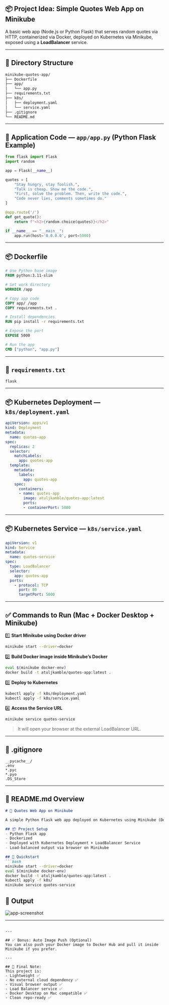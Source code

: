 ## 📦 Project Idea: **Simple Quotes Web App on Minikube**

A basic web app (Node.js or Python Flask) that serves random quotes via HTTP, containerized via Docker, deployed on Kubernetes via Minikube, exposed using a **LoadBalancer** service.

---

## 📁 Directory Structure

```bash
minikube-quotes-app/
├── Dockerfile
├── app/
│   └── app.py
├── requirements.txt
├── k8s/
│   ├── deployment.yaml
│   └── service.yaml
├── .gitignore
└── README.md
```

---

## 📜 Application Code — `app/app.py` (Python Flask Example)

```python
from flask import Flask
import random

app = Flask(__name__)

quotes = [
    "Stay hungry, stay foolish.",
    "Talk is cheap. Show me the code.",
    "First, solve the problem. Then, write the code.",
    "Code never lies, comments sometimes do."
]

@app.route('/')
def get_quote():
    return f"<h2>{random.choice(quotes)}</h2>"

if __name__ == "__main__":
    app.run(host='0.0.0.0', port=5000)
```

---

## 📦 Dockerfile

```dockerfile
# Use Python base image
FROM python:3.11-slim

# Set work directory
WORKDIR /app

# Copy app code
COPY app/ /app
COPY requirements.txt .

# Install dependencies
RUN pip install -r requirements.txt

# Expose the port
EXPOSE 5000

# Run the app
CMD ["python", "app.py"]
```

---

## 📜 `requirements.txt`

```
flask
```

---

## 📦 Kubernetes Deployment — `k8s/deployment.yaml`

```yaml
apiVersion: apps/v1
kind: Deployment
metadata:
  name: quotes-app
spec:
  replicas: 2
  selector:
    matchLabels:
      app: quotes-app
  template:
    metadata:
      labels:
        app: quotes-app
    spec:
      containers:
      - name: quotes-app
        image: atuljkamble/quotes-app:latest
        ports:
        - containerPort: 5000
```

---

## 📦 Kubernetes Service — `k8s/service.yaml`

```yaml
apiVersion: v1
kind: Service
metadata:
  name: quotes-service
spec:
  type: LoadBalancer
  selector:
    app: quotes-app
  ports:
    - protocol: TCP
      port: 80
      targetPort: 5000
```

---

## ✅ Commands to Run (Mac + Docker Desktop + Minikube)

1️⃣ **Start Minikube using Docker driver**

```bash
minikube start --driver=docker
```

2️⃣ **Build Docker image inside Minikube’s Docker**

```bash
eval $(minikube docker-env)
docker build -t atuljkamble/quotes-app:latest .
```

3️⃣ **Deploy to Kubernetes**

```bash
kubectl apply -f k8s/deployment.yaml
kubectl apply -f k8s/service.yaml
```

4️⃣ **Access the Service URL**

```bash
minikube service quotes-service
```

> It will open your browser at the external LoadBalancer URL.

---

## 📄 .gitignore

```
__pycache__/
.env
*.pyc
*.pyo
.DS_Store
```

---

## 📑 README.md Overview

````markdown
# 📝 Quotes Web App on Minikube

A simple Python Flask web app deployed on Kubernetes using Minikube (Docker Desktop as runtime), exposing a LoadBalancer service accessible via browser.

## 📦 Project Setup
- Python Flask app
- Dockerized
- Deployed with Kubernetes Deployment + LoadBalancer Service
- Load-balanced output via browser on Minikube

## 🚀 Quickstart
```bash
minikube start --driver=docker
eval $(minikube docker-env)
docker build -t atuljkamble/quotes-app:latest .
kubectl apply -f k8s/
minikube service quotes-service
````

## 📸 Output

![app-screenshot](images/app-output.png)

---

```

---

## ✅ Bonus: Auto Image Push (Optional)
You can also push your Docker image to Docker Hub and pull it inside Minikube if you prefer.

---

## 📌 Final Note:
This project is:
- Lightweight ✅
- No external cloud dependency ✅
- Visual browser output ✅
- Load Balancer service ✅
- Docker Desktop on Mac compatible ✅
- Clean repo-ready ✅

